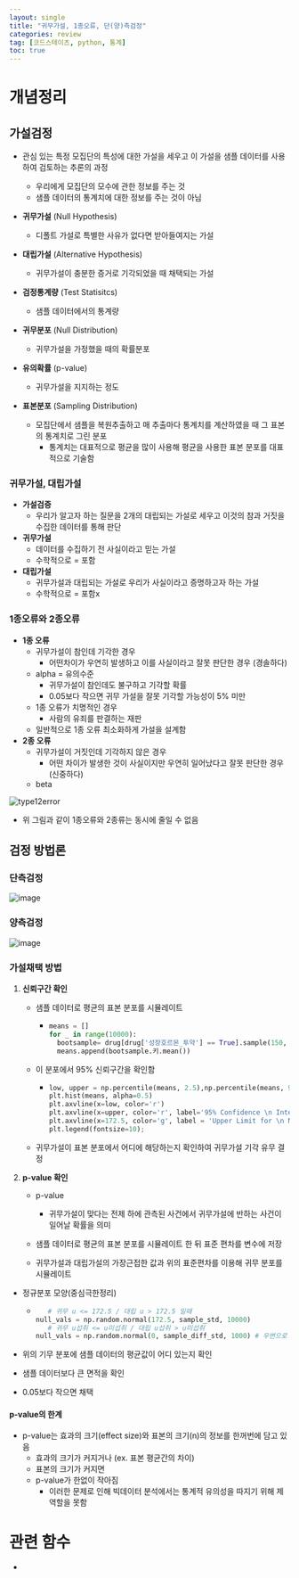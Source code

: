 ```yaml
---
layout: single
title: "귀무가설, 1종오류, 단(양)측검정"
categories: review
tag: [코드스테이츠, python, 통계]
toc: true
---
```




# 개념정리



## 가설검정

- 관심 있는 특정 모집단의 특성에 대한 가설을 세우고 이 가설을 샘플 데이터를 사용하여 검토하는 추론의 과정
  - 우리에게 모집단의 모수에 관한 정보를 주는 것
  - 샘플 데이터의 통계치에 대한 정보를 주는 것이 아님

- **귀무가설** (Null Hypothesis)
  - 디폴트 가설로 특별한 사유가 없다면 받아들여지는 가설
- **대립가설** (Alternative Hypothesis)
  - 귀무가설이 충분한 증거로 기각되었을 때 채택되는 가설
- **검정통계량** (Test Statisitcs)
  - 샘플 데이터에서의 통계량
- **귀무분포** (Null Distribution)
  - 귀무가설을 가정했을 때의 확률분포
- **유의확률** (p-value)
  - 귀무가설을 지지하는 정도
- **표본분포** (Sampling Distribution)
  - 모집단에서 샘플을 복원추출하고 매 추출마다 통계치를 계산하였을 때 그 표본의 통계치로 그린 분포
    - 통계치는 대표적으로 평균을 많이 사용해 평균을 사용한 표본 분포를 대표적으로 기술함





### 귀무가설, 대립가설

- **가설검증**
  - 우리가 알고자 하는 질문을 2개의 대립되는 가설로 세우고 이것의 참과 거짓을 수집한 데이터를 통해 판단
- **귀무가설**
  - 데이터를 수집하기 전 사실이라고 믿는 가설
  - 수학적으로 = 포함
- **대립가설**
  - 귀무가설과 대립되는 가설로 우리가 사실이라고 증명하고자 하는 가설
  - 수학적으로 = 포함x





### 1종오류와 2종오류

- **1종 오류**
  - 귀무가설이 참인데 기각한 경우
    - 어떤차이가 우연히 발생하고 이를 사실이라고 잘못 판단한 경우 (경솔하다)
  - alpha = 유의수준
    - 귀무가설이 참인데도 불구하고 기각할 확률
    - 0.05보다 작으면 귀무 가설을 잘못 기각할 가능성이 5% 미만
  - 1종 오류가 치명적인 경우
    - 사람의 유죄를 판결하는 재판
  - 일반적으로 1종 오류 최소화하게 가설을 설계함
- **2종 오류**
  - 귀무가설이 거짓인데 기각하지 않은 경우
    - 어떤 차이가 발생한 것이 사실이지만 우연히 일어났다고 잘못 판단한 경우 (신중하다)
  - beta

![type12error](https://user-images.githubusercontent.com/97875918/184159629-3d565da0-75e7-42a0-b68f-228402dd9f41.JPG)


- 위 그림과 같이 1종오류와 2종류는 동시에 줄일 수 없음





## 검정 방법론

### 단측검정

  

![image](https://user-images.githubusercontent.com/97875918/184161247-c84f3388-a7a3-4a12-b7ba-f592ec99644c.png)

### 양측검정



![image](https://user-images.githubusercontent.com/97875918/184161371-0c89aece-cee9-4b11-bf59-3e79331cbca2.png)

### 가설채택 방법

1. **신뢰구간 확인**

   - 샘플 데이터로 평균의 표본 분포를 시뮬레이트

     - ```python
       means = []
       for _ in range(10000):
         bootsample= drug[drug['성장호르몬_투약'] == True].sample(150, replace=True)
         means.append(bootsample.키.mean())
       ```

   - 이 분포에서 95% 신뢰구간을 확인함

     - ```python
       low, upper = np.percentile(means, 2.5),np.percentile(means, 97.5) 
       plt.hist(means, alpha=0.5)
       plt.axvline(x=low, color='r')
       plt.axvline(x=upper, color='r', label='95% Confidence \n Interval')
       plt.axvline(x=172.5, color='g', label = 'Upper Limit for \n Null Hypothesis')
       plt.legend(fontsize=10);
       ```

   - 귀무가설이 표본 분포에서 어디에 해당하는지 확인하여 귀무가설 기각 유무 결정

2. **p-value 확인**

   - p-value

     - 귀무가설이 맞다는 전제 하에 관측된 사건에서 귀무가설에 반하는 사건이 일어날 확률을 의미
     
   - 샘플 데이터로 평균의 표본 분포를 시뮬레이트 한 뒤 표준 편차를 변수에 저장
   
   - 귀무가설과 대립가설의 가장근접한 값과 위의 표준편차를 이용해 귀무 분포를 시뮬레이트
   
  - 정규분포 모양(중심극한정리)
   
    - ```python
         # 귀무 u <= 172.5 / 대립 u > 172.5 일때
      null_vals = np.random.normal(172.5, sample_std, 10000) 
         # 귀무 u섭취 <= u미섭취 / 대립 u섭취 > u미섭취
      null_vals = np.random.normal(0, sample_diff_std, 1000) # 우변으로 넘기면 0됨
         ```
   
   - 위의 기무 분포에 샘플 데이터의 평균값이 어디 있는지 확인
   
   - 샘플 데이터보다 큰 면적을 확인
   
  - 0.05보다 작으면 채택


#### p-value의 한계

- p-value는 효과의 크기(effect size)와 표본의 크기(n)의 정보를 한꺼번에 담고 있음
  - 효과의 크기가 커지거나 (ex. 표본 평균간의 차이)
  - 표본의 크기가 커지면
  - p-value가 한없이 작아짐
    - 이러한 문제로 인해 빅데이터 분석에서는 통계적 유의성을 따지기 위해 제 역할을 못함









# 관련 함수

- 
